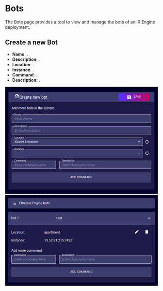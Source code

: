 # Bots
<!-- TODO: Explain what this page is for -->
The Bots page provides a tool to view and manage the bots of an iR Engine deployment.
## Create a new Bot
- **Name**:  .
- **Description**:  .
- **Location**:  .
- **Instance**:  .
- **Command**:  .
- **Description**:  .  

![](./images/bots/create.png)
![](./images/bots/list.png)
